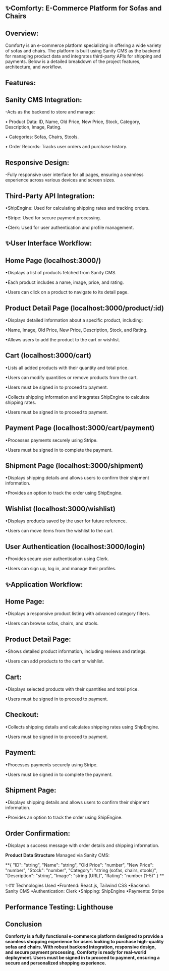 ## ✨Comforty: E-Commerce Platform for Sofas and Chairs

## Overview:
Comforty is an e-commerce platform specializing in offering a wide variety of sofas and chairs. The platform is built using Sanity CMS as the backend for managing product data and integrates third-party APIs for shipping and payments. 
Below is a detailed breakdown of the project features, architecture, and workflow.

## Features:
## Sanity CMS Integration:
-Acts as the backend to store and manage:

• Product Data: ID, Name, Old Price, New Price, Stock, Category, Description, Image, Rating.

• Categories: Sofas, Chairs, Stools.

• Order Records: Tracks user orders and purchase history.

## Responsive Design:
-Fully responsive user interface for all pages, ensuring a seamless experience across various devices and screen sizes.

## Third-Party API Integration:
•ShipEngine: Used for calculating shipping rates and tracking orders.

•Stripe: Used for secure payment processing.

•Clerk: Used for user authentication and profile management.


## ✨User Interface Workflow:

## Home Page (localhost:3000/)
•Displays a list of products fetched from Sanity CMS.

•Each product includes a name, image, price, and rating.

•Users can click on a product to navigate to its detail page.


## Product Detail Page (localhost:3000/product/:id)

•Displays detailed information about a specific product, including:

•Name, Image, Old Price, New Price, Description, Stock, and Rating.

•Allows users to add the product to the cart or wishlist.


## Cart (localhost:3000/cart)

•Lists all added products with their quantity and total price.

•Users can modify quantities or remove products from the cart.

•Users must be signed in to proceed to payment.

•Collects shipping information and integrates ShipEngine to calculate shipping rates.

•Users must be signed in to proceed to payment.


## Payment Page (localhost:3000/cart/payment)

•Processes payments securely using Stripe.

•Users must be signed in to complete the payment.


## Shipment Page (localhost:3000/shipment)

•Displays shipping details and allows users to confirm their shipment information.

•Provides an option to track the order using ShipEngine.


## Wishlist (localhost:3000/wishlist)

•Displays products saved by the user for future reference.

•Users can move items from the wishlist to the cart.


## User Authentication (localhost:3000/login)

•Provides secure user authentication using Clerk.

•Users can sign up, log in, and manage their profiles.

## ✨Application Workflow:
## Home Page:
•Displays a responsive product listing with advanced category filters.

•Users can browse sofas, chairs, and stools.

## Product Detail Page:

•Shows detailed product information, including reviews and ratings.

•Users can add products to the cart or wishlist.

## Cart:

•Displays selected products with their quantities and total price.

•Users must be signed in to proceed to payment.

## Checkout:

•Collects shipping details and calculates shipping rates using ShipEngine.

•Users must be signed in to proceed to payment.

## Payment:

•Processes payments securely using Stripe.

•Users must be signed in to complete the payment.


## Shipment Page:

•Displays shipping details and allows users to confirm their shipment information.

•Provides an option to track the order using ShipEngine.

## Order Confirmation:

•Displays a success message with order details and shipping information.


**Product Data Structure**
Managed via Sanity CMS:

**{
  "ID": "string",
  "Name": "string",
  "Old Price": "number",
  "New Price": "number",
  "Stock": "number",
  "Category": "string (sofas, chairs, stools)",
  "Description": "string",
  "Image": "string (URL)",
  "Rating": "number (1-5)"
}
**


✨## Technologies Used
•Frontend: React.js, Tailwind CSS
•Backend: Sanity CMS
•Authentication: Clerk
•Shipping: ShipEngine
•Payments: Stripe


## Performance Testing: Lighthouse


## Conclusion
**Comforty is a fully functional e-commerce platform designed to provide a seamless shopping experience for users looking to purchase high-quality sofas and chairs. With robust backend integration, responsive design, and secure payment processing, Comforty is ready for real-world deployment. Users must be signed in to proceed to payment, ensuring a secure and personalized shopping experience.**

